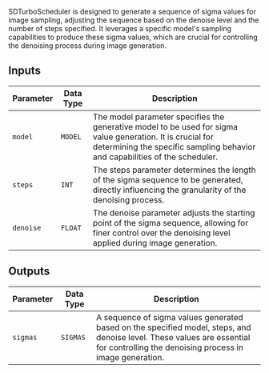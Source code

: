 
SDTurboScheduler is designed to generate a sequence of sigma values for image sampling, adjusting the sequence based on the denoise level and the number of steps specified. It leverages a specific model's sampling capabilities to produce these sigma values, which are crucial for controlling the denoising process during image generation.

## Inputs

| Parameter | Data Type | Description |
| --- | --- | --- |
| `model` | `MODEL` | The model parameter specifies the generative model to be used for sigma value generation. It is crucial for determining the specific sampling behavior and capabilities of the scheduler. |
| `steps` | `INT` | The steps parameter determines the length of the sigma sequence to be generated, directly influencing the granularity of the denoising process. |
| `denoise` | `FLOAT` | The denoise parameter adjusts the starting point of the sigma sequence, allowing for finer control over the denoising level applied during image generation. |

## Outputs

| Parameter | Data Type | Description |
| --- | --- | --- |
| `sigmas` | `SIGMAS` | A sequence of sigma values generated based on the specified model, steps, and denoise level. These values are essential for controlling the denoising process in image generation. |
